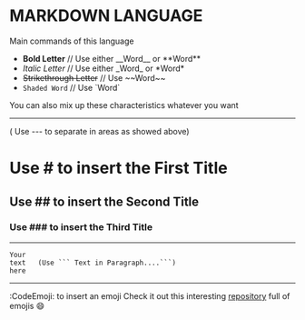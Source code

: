# MARKDOWN LANGUAGE

Main commands of this language

* __Bold Letter__           // Use either \_\_Word__ or \*\*Word**
* _Italic Letter_           // Use either \_Word_ or \*Word*
* ~~Strikethrough Letter~~  //  Use \~~Word~~
* `Shaded Word`     // Use \`Word`

 You can also mix up these characteristics whatever you want
 
 --- 
 ( Use \--- to separate in areas as showed above)

# Use \# to insert the First Title

## Use \## to insert the Second Title

### Use \### to insert the Third Title

 ---
 ```
 Your
 text   (Use ``` Text in Paragraph....```)
 here
 ```

 ---
:CodeEmoji: to insert an emoji
Check it out this interesting [repository](https://github.com/ikatyang/emoji-cheat-sheet#smileys--emotion) full of emojis :smile:
